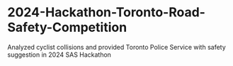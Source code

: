 # 2024-Hackathon-Toronto-Road-Safety-Competition
Analyzed cyclist collisions and provided Toronto Police Service with safety suggestion in 2024 SAS Hackathon 
